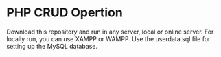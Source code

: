 # PHP CRUD Opertion

Download this repository and run in any server, local or online server.
For locally run, you can use XAMPP or WAMPP.
Use the userdata.sql file for setting up the MySQL database.